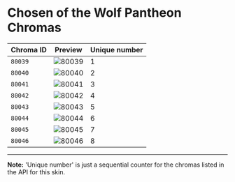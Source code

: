 # Chosen of the Wolf Pantheon Chromas

| Chroma ID | Preview | Unique number |
|---|---|---|
| `80039` | ![80039](https://raw.communitydragon.org/latest/plugins/rcp-be-lol-game-data/global/default/v1/champion-chroma-images/80/80039.png) | 1 |
| `80040` | ![80040](https://raw.communitydragon.org/latest/plugins/rcp-be-lol-game-data/global/default/v1/champion-chroma-images/80/80040.png) | 2 |
| `80041` | ![80041](https://raw.communitydragon.org/latest/plugins/rcp-be-lol-game-data/global/default/v1/champion-chroma-images/80/80041.png) | 3 |
| `80042` | ![80042](https://raw.communitydragon.org/latest/plugins/rcp-be-lol-game-data/global/default/v1/champion-chroma-images/80/80042.png) | 4 |
| `80043` | ![80043](https://raw.communitydragon.org/latest/plugins/rcp-be-lol-game-data/global/default/v1/champion-chroma-images/80/80043.png) | 5 |
| `80044` | ![80044](https://raw.communitydragon.org/latest/plugins/rcp-be-lol-game-data/global/default/v1/champion-chroma-images/80/80044.png) | 6 |
| `80045` | ![80045](https://raw.communitydragon.org/latest/plugins/rcp-be-lol-game-data/global/default/v1/champion-chroma-images/80/80045.png) | 7 |
| `80046` | ![80046](https://raw.communitydragon.org/latest/plugins/rcp-be-lol-game-data/global/default/v1/champion-chroma-images/80/80046.png) | 8 |

---

**Note:** 'Unique number' is just a sequential counter for the chromas listed in the API for this skin.